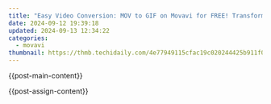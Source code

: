 ```yaml
---
title: "Easy Video Conversion: MOV to GIF on Movavi for FREE! Transform Your Clips Today"
date: 2024-09-12 19:39:18
updated: 2024-09-13 12:34:22
categories:
  - movavi
thumbnail: https://thmb.techidaily.com/4e77949115cfac19c020244425b911f0553ff80a11c2ba7a975a6f440c1a6fff.jpg
---
```


{{post-main-content}}

<ins class="adsbygoogle"
     style="display:block"
     data-ad-format="autorelaxed"
     data-ad-client="ca-pub-7571918770474297"
     data-ad-slot="1223367746"></ins>

{{post-assign-content}}

<ins class="adsbygoogle"
     style="display:block"
     data-ad-client="ca-pub-7571918770474297"
     data-ad-slot="8358498916"
     data-ad-format="auto"
     data-full-width-responsive="true"></ins>
